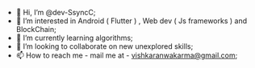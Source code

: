 - 👋 Hi, I’m @dev-SsyncC;
- 👀 I’m interested in Android ( Flutter ) , Web dev ( Js frameworks ) and BlockChain;
- 🌱 I’m currently learning algorithms;
- 💞️ I’m looking to collaborate on new unexplored skills;
- 📫 How to reach me - mail me at - vishkaranwakarma@gmail.com;

<!---
dev-SsyncC/dev-SsyncC is a ✨ special ✨ repository because its `README.md` (this file) appears on your GitHub profile.
You can click the Preview link to take a look at your changes.
--->

